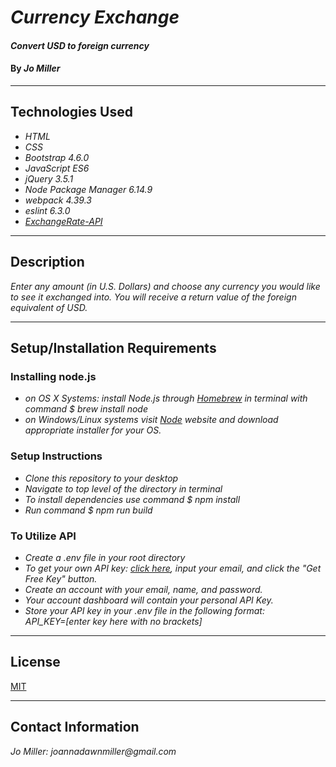 # _Currency Exchange_

#### _Convert USD to foreign currency_

#### By _**Jo Miller**_

---

## Technologies Used

* _HTML_
* _CSS_
* _Bootstrap 4.6.0_
* _JavaScript ES6_
* _jQuery 3.5.1_
* _Node Package Manager 6.14.9_
* _webpack 4.39.3_
* _eslint 6.3.0_
* _[ExchangeRate-API](https://www.exchangerate-api.com/)_

---

## Description

_Enter any amount (in U.S. Dollars) and choose any currency you would like to see it exchanged into. You will receive a return value of the foreign equivalent of USD._

---

## Setup/Installation Requirements

### Installing node.js

* _on OS X Systems: install Node.js through [Homebrew](https://docs.brew.sh/Installation) in terminal with command $ brew install node_
* _on Windows/Linux systems visit [Node](https://nodejs.org/en/download/) website and download appropriate installer for your OS._

### Setup Instructions

* _Clone this repository to your desktop_
* _Navigate to top level of the directory in terminal_
* _To install dependencies use command $ npm install_
* _Run command $ npm run build_

### To Utilize API

* _Create a .env file in your root directory_
* _To get your own API key: [click here](https://www.exchangerate-api.com/), input your email, and click the "Get Free Key" button._
* _Create an account with your email, name, and password._
* _Your account dashboard will contain your personal API Key._
* _Store your API key in your .env file in the following format: <br> API_KEY=[enter key here with no brackets]_

---

## License

[MIT](LICENSE.txt)

---

## Contact Information

_Jo Miller: joannadawnmiller@gmail.com_
